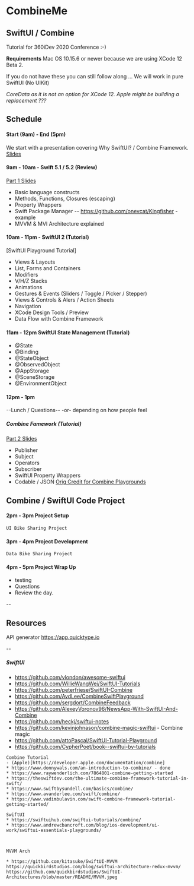 # CombineMe

## SwiftUI / Combine

Tutorial for 360iDev 2020 Conference :-)

****Requirements****
Mac OS 10.15.6 or newer because we are using XCode 12 Beta 2.

If you do not have these you can still follow along ...
We will work in pure SwiftUI (No UIKit)

*CoreData as it is not an option for XCode 12.  Apple might be building a replacement ???*

Schedule
--
#### Start (9am) - End (5pm)

We start with a presentation covering Why SwiftUI? / Combine Framework.
[Slides](https://docs.google.com/presentation/d/1dKb4akc9U4xW9_L57Gx21qNbH33SVJjdvmSaFXkCCeI/edit?usp=sharing)


#### 9am - 10am - Swift 5.1 / 5.2 (Review)
[Part 1 Slides](https://docs.google.com/presentation/d/1dKb4akc9U4xW9_L57Gx21qNbH33SVJjdvmSaFXkCCeI/edit?usp=sharing)
* Basic language constructs
* Methods, Functions, Closures (escaping)
* Property Wrappers 
* Swift Package Manager -- https://github.com/onevcat/Kingfisher - example
* MVVM & MVI Architecture explained

#### 10am - 11pm - SwiftUI 2 (Tutorial)
[SwiftUI Playground Tutorial]
- Views & Layouts
- List, Forms and Containers
- Modifiers
- V/H/Z Stacks
- Animations
- Gestures & Events (Sliders / Toggle / Picker / Stepper)
- Views & Controls & Alers / Action Sheets
- Navigation
- XCode Design Tools / Preview
- Data Flow with Combine Framework

#### 11am - 12pm SwiftUI State Management (Tutorial)
- @State
- @Binding
- @StateObject
- @ObservedObject
- @AppStorage
- @SceneStorage
- @EnvironmentObject

#### 12pm - 1pm
--Lunch / Questions--
          -or-
depending on how people feel
##### Combine Famework (Tutorial)
[Part 2 Slides](https://docs.google.com/presentation/d/1dKb4akc9U4xW9_L57Gx21qNbH33SVJjdvmSaFXkCCeI/edit#slide=id.g5e0c07467c_0_1868)
- Publisher
- Subject
- Operators
- Subscriber
- SwiftUI Property Wrappers
- Codable / JSON
[Orig Credit for Combine Playgrounds ](https://github.com/AvdLee/CombineSwiftPlayground)




Combine / SwiftUI Code Project
--
#### 2pm - 3pm Project Setup

` UI Bike Sharing Project `

#### 3pm - 4pm Project Development

` Data Bike Sharing Project `

#### 4pm - 5pm Project Wrap Up
- testing
- Questions
- Review the day.

--
## Resources

API generator
https://app.quicktype.io


--

##### SwiftUI
* https://github.com/vlondon/awesome-swiftui
* https://github.com/WillieWangWei/SwiftUI-Tutorials
* https://github.com/peterfriese/SwiftUI-Combine
* https://github.com/AvdLee/CombineSwiftPlayground
* https://github.com/sergdort/CombineFeedback
* https://github.com/AlexeyVoronov96/NewsApp-With-SwiftUI-And-Combine
* https://github.com/heckj/swiftui-notes
* https://github.com/kevinjohnason/combine-magic-swiftui - Combine magic
* https://github.com/attoPascal/SwiftUI-Tutorial-Playground
* https://github.com/CypherPoet/book--swiftui-by-tutorials

~~~
Combine Tutorial
- (Apple)[https://developer.apple.com/documentation/combine]
* https://www.donnywals.com/an-introduction-to-combine/ - done
* https://www.raywenderlich.com/7864801-combine-getting-started
* https://theswiftdev.com/the-ultimate-combine-framework-tutorial-in-swift/
* https://www.swiftbysundell.com/basics/combine/
* https://www.avanderlee.com/swift/combine/
* https://www.vadimbulavin.com/swift-combine-framework-tutorial-getting-started/

SwiftUI
* https://swiftuihub.com/swiftui-tutorials/combine/
* https://www.andrewcbancroft.com/blog/ios-development/ui-work/swiftui-essentials-playgrounds/



MVVM Arch

* https://github.com/kitasuke/SwiftUI-MVVM
https://quickbirdstudios.com/blog/swiftui-architecture-redux-mvvm/
https://github.com/quickbirdstudios/SwiftUI-Architectures/blob/master/README/MVVM.jpeg
~~~
